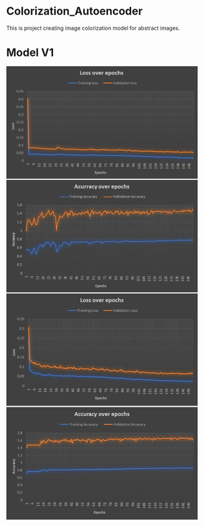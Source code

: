 # Colorization_Autoencoder
This is project creating image colorization model for abstract images.


# Model V1

![](images/v1-loss.png)
![](images/v1-accuracy.png)
![](images/v2-loss.png)
![](images/v2-accuracy.png)
